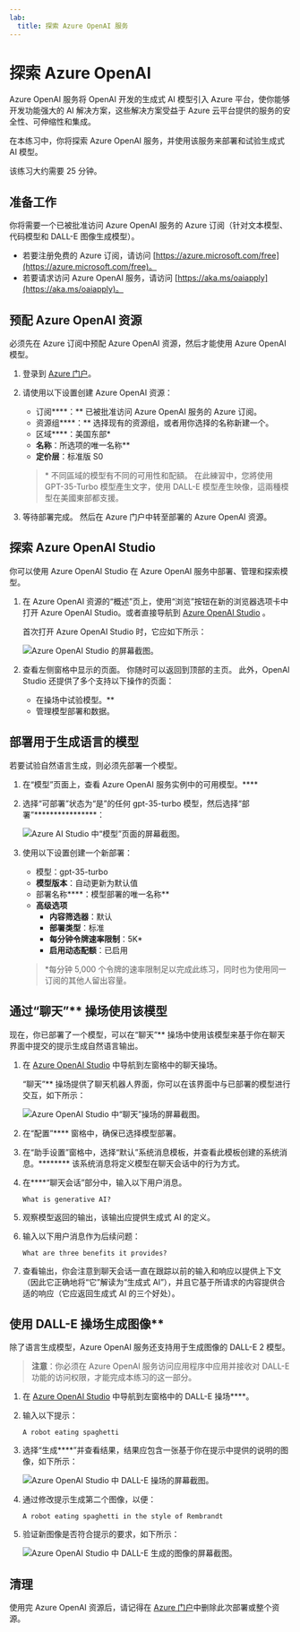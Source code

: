 ```yaml
---
lab:
  title: 探索 Azure OpenAI 服务
---
```


# 探索 Azure OpenAI

Azure OpenAI 服务将 OpenAI 开发的生成式 AI 模型引入 Azure 平台，使你能够开发功能强大的 AI 解决方案，这些解决方案受益于 Azure 云平台提供的服务的安全性、可伸缩性和集成。

在本练习中，你将探索 Azure OpenAI 服务，并使用该服务来部署和试验生成式 AI 模型。

该练习大约需要 25 分钟。

## 准备工作

你将需要一个已被批准访问 Azure OpenAI 服务的 Azure 订阅（针对文本模型、代码模型和 DALL-E 图像生成模型）。

- 若要注册免费的 Azure 订阅，请访问 [https://azure.microsoft.com/free](https://azure.microsoft.com/free)。
- 若要请求访问 Azure OpenAI 服务，请访问 [https://aka.ms/oaiapply](https://aka.ms/oaiapply)。

## 预配 Azure OpenAI 资源

必须先在 Azure 订阅中预配 Azure OpenAI 资源，然后才能使用 Azure OpenAI 模型。

1. 登录到 [Azure 门户](https://portal.azure.com)。
2. 请使用以下设置创建 Azure OpenAI 资源：
    - 订阅****：** 已被批准访问 Azure OpenAI 服务的 Azure 订阅。
    - 资源组****：** 选择现有的资源组，或者用你选择的名称新建一个。
    - 区域****：美国东部\*
    - **名称**：所选项的唯一名称**
    - **定价层**：标准版 S0

    > \* 不同區域的模型有不同的可用性和配額。 在此練習中，您將使用 GPT-35-Turbo 模型產生文字，使用 DALL-E 模型產生映像，這兩種模型在美國東部都支援。 

3. 等待部署完成。 然后在 Azure 门户中转至部署的 Azure OpenAI 资源。

## 探索 Azure OpenAI Studio

你可以使用 Azure OpenAI Studio 在 Azure OpenAI 服务中部署、管理和探索模型。

1. 在 Azure OpenAI 资源的“概述”页上，使用“浏览”按钮在新的浏览器选项卡中打开 Azure OpenAI Studio。或者直接导航到 [Azure OpenAI Studio](https://oai.azure.com/) 。

    首次打开 Azure OpenAI Studio 时，它应如下所示：

    ![Azure OpenAI Studio 的屏幕截图。](./media/generative-ai/ai-studio.png)

1. 查看左侧窗格中显示的页面。 你随时可以返回到顶部的主页。 此外，OpenAI Studio 还提供了多个支持以下操作的页面：
    - 在操场中试验模型。**
    - 管理模型部署和数据。

## 部署用于生成语言的模型

若要试验自然语言生成，则必须先部署一个模型。

1. 在“模型”页面上，查看 Azure OpenAI 服务实例中的可用模型。****
1. 选择“可部署”状态为“是”的任何 gpt-35-turbo 模型，然后选择“部署”****************：

    ![Azure AI Studio 中“模型”页面的屏幕截图。](./media/generative-ai/deploy-model.png)

1. 使用以下设置创建一个新部署：
    - 模型：gpt-35-turbo
    - **模型版本**：自动更新为默认值
    - 部署名称****：模型部署的唯一名称**
    - **高级选项**
        - **内容筛选器**：默认
        - **部署类型**：标准
        - **每分钟令牌速率限制**：5K\*
        - **启用动态配额**：已启用

    > \*每分钟 5,000 个令牌的速率限制足以完成此练习，同时也为使用同一订阅的其他人留出容量。

## 通过“聊天”** 操场使用该模型

现在，你已部署了一个模型，可以在“聊天”** 操场中使用该模型来基于你在聊天界面中提交的提示生成自然语言输出。

1. 在 [Azure OpenAI Studio](https://oai.azure.com/) 中导航到左窗格中的聊天操场。

    “聊天”** 操场提供了聊天机器人界面，你可以在该界面中与已部署的模型进行交互，如下所示：

    ![Azure OpenAI Studio 中“聊天”操场的屏幕截图。](./media/generative-ai/chat-playground.png)

1. 在“配置”**** 窗格中，确保已选择模型部署。
1. 在“助手设置”窗格中，选择“默认”系统消息模板，并查看此模板创建的系统消息。******** 该系统消息将定义模型在聊天会话中的行为方式。
1. 在****“聊天会话”部分中，输入以下用户消息。

    ```
   What is generative AI?
    ```

1. 观察模型返回的输出，该输出应提供生成式 AI 的定义。
1. 输入以下用户消息作为后续问题：

    ```
   What are three benefits it provides?
    ```

1. 查看输出，你会注意到聊天会话一直在跟踪以前的输入和响应以提供上下文（因此它正确地将“它”解读为“生成式 AI”），并且它基于所请求的内容提供合适的响应（它应返回生成式 AI 的三个好处）。

## 使用 DALL-E 操场生成图像**

除了语言生成模型，Azure OpenAI 服务还支持用于生成图像的 DALL-E 2 模型。

> **注意**：你必须在 Azure OpenAI 服务访问应用程序中应用并接收对 DALL-E 功能的访问权限，才能完成本练习的这一部分。

1. 在 [Azure OpenAI Studio](https://oai.azure.com/) 中导航到左窗格中的 DALL-E 操场****。
1. 输入以下提示：

    ```
    A robot eating spaghetti
    ```

1. 选择“生成****”并查看结果，结果应包含一张基于你在提示中提供的说明的图像，如下所示：

    ![Azure OpenAI Studio 中 DALL-E 操场的屏幕截图。](./media/generative-ai/dall-e-playground.png)

1. 通过修改提示生成第二个图像，以便：

    ```
    A robot eating spaghetti in the style of Rembrandt
    ```
1. 验证新图像是否符合提示的要求，如下所示：

    ![Azure OpenAI Studio 中 DALL-E 生成的图像的屏幕截图。](./media/generative-ai/dall-e-results.png)

## 清理

使用完 Azure OpenAI 资源后，请记得在 [Azure 门户](https://portal.azure.com/?azure-portal=true)中删除此次部署或整个资源。
